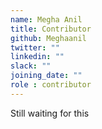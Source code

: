 ```yaml
---
name: Megha Anil
title: Contributor
github: Meghaanil
twitter: ""
linkedin: ""
slack: ""
joining_date: ""
role : contributor
---
```


Still waiting for this
